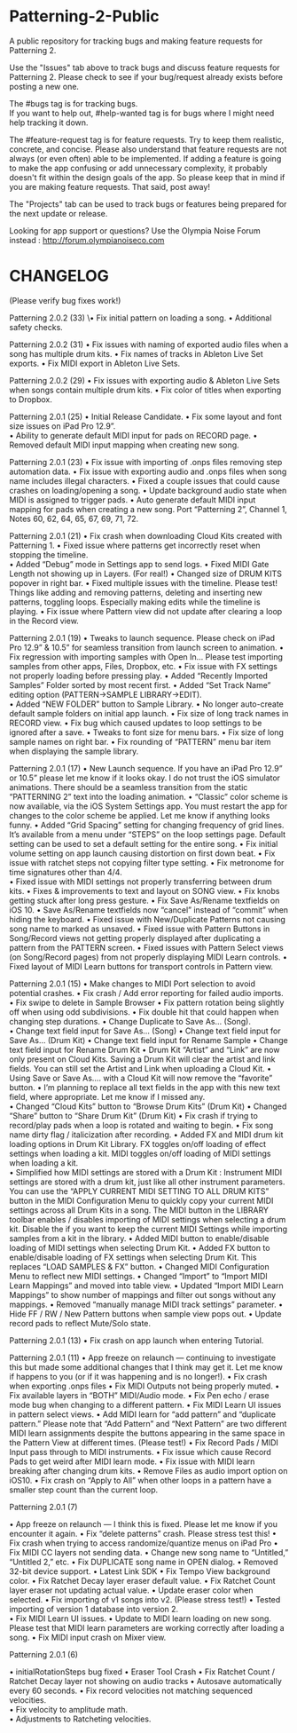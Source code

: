 # Patterning-2-Public
A public repository for tracking bugs and making feature requests for Patterning 2.

Use the "Issues" tab above to track bugs and discuss feature requests for Patterning 2.  Please check to see if your bug/request already exists before posting a new one.   

The #bugs tag is for tracking bugs.  
If you want to help out, #help-wanted tag is for bugs where I might need help tracking it down.

The #feature-request tag is for feature requests.  Try to keep them realistic, concrete, and concise.  Please also understand that feature requests are not always (or even often) able to be implemented.  If adding a feature is going to make the app confusing or add unnecessary complexity, it probably doesn't fit within the design goals of the app.  So please keep that in mind if you are making feature requests.  That said, post away!

The "Projects" tab can be used to track bugs or features being prepared for the next update or release.

Looking for app support or questions?  Use the Olympia Noise Forum instead : http://forum.olympianoiseco.com

# CHANGELOG 
(Please verify bug fixes work!)

Patterning 2.0.2 (33)
\• Fix initial pattern on loading a song.
• Additional safety checks. 

Patterning 2.0.2 (31)
• Fix issues with naming of exported audio files when a song has multiple drum kits.
• Fix names of tracks in Ableton Live Set exports.
• Fix MIDI export in Ableton Live Sets.

Patterning 2.0.2 (29)
• Fix issues with exporting audio & Ableton Live Sets when songs contain multiple drum kits. 
• Fix color of titles when exporting to Dropbox.

Patterning 2.0.1 (25)
• Initial Release Candidate.
• Fix some layout and font size issues on iPad Pro 12.9”.  
• Ability to generate default MIDI input for pads on RECORD page. 
• Removed default MIDI input mapping when creating new song.

Patterning 2.0.1 (23)
• Fix issue with importing of .onps files removing step automation data.
• Fix issue with exporting audio and .onps files when song name includes illegal characters.
• Fixed a couple issues that could cause crashes on loading/opening a song.
• Update background audio state when MIDI is assigned to trigger pads.
• Auto generate default MIDI input mapping for pads when creating a new song.  Port “Patterning 2”, Channel 1, Notes 60, 62, 64, 65, 67, 69, 71, 72.

Patterning 2.0.1 (21)
• Fix crash when downloading Cloud Kits created with Patterning 1.
• Fixed issue where patterns get incorrectly reset when stopping the timeline.  
• Added “Debug” mode in Settings app to send logs.
• Fixed MIDI Gate Length not showing up in Layers.  (For real!)
• Changed size of DRUM KITS popover in right bar.
• Fixed multiple issues with the timeline.  Please test!  Things like adding and removing patterns, deleting and inserting new patterns, toggling loops.  Especially making edits while the timeline is playing.
• Fix issue where Pattern view did not update after clearing a loop in the Record view.

Patterning 2.0.1 (19)
• Tweaks to launch sequence.  Please check on iPad Pro 12.9” & 10.5” for seamless transition from launch screen to animation.
• Fix regression with importing samples with Open In… Please test importing samples from other apps, Files, Dropbox, etc. 
• Fix issue with FX settings not properly loading before pressing play.
• Added “Recently Imported Samples” Folder sorted by most recent first.
• Added “Set Track Name” editing option (PATTERN->SAMPLE LIBRARY->EDIT).   
• Added “NEW FOLDER” button to Sample Library.
• No longer auto-create default sample folders on initial app launch.
• Fix size of long track names in RECORD view. 
• Fix bug which caused updates to loop settings to be ignored after a save.
• Tweaks to font size for menu bars.
• Fix size of long sample names on right bar.
• Fix rounding of “PATTERN” menu bar item when displaying the sample library.


Patterning 2.0.1 (17)
• New Launch sequence.  If you have an iPad Pro 12.9” or 10.5” please let me know if it looks okay.  I do not trust the iOS simulator animations.  There should be a seamless transition from the static “PATTERNING 2” text into the loading animation.
• “Classic” color scheme is now available, via the iOS System Settings app.  You must restart the app for changes to the color scheme be applied.  Let me know if anything looks funny.
• Added “Grid Spacing” setting for changing frequency of grid lines.  It’s available from a menu under “STEPS” on the loop settings page.  Default setting can be used to set a default setting for the entire song. 
• Fix initial volume setting on app launch causing distortion on first down beat.
• Fix issue with ratchet steps not copying filter type setting.
• Fix metronome for time signatures other than 4/4.  
• Fixed issue with MIDI settings not properly transferring between drum kits. 
• Fixes & improvements to text and layout on SONG view. 
• Fix knobs getting stuck after long press gesture.
• Fix Save As/Rename textfields on iOS 10.
• Save As/Rename textfields now “cancel” instead of “commit” when hiding the keyboard.
• Fixed issue with New/Duplicate Patterns not causing song name to marked as unsaved.
• Fixed issue with Pattern Buttons in Song/Record views not getting properly displayed after duplicating a pattern from the PATTERN screen.
• Fixed issues with Pattern Select views (on Song/Record pages) from not properly displaying MIDI Learn controls.
• Fixed layout of MIDI Learn buttons for transport controls in Pattern view. 




Patterning 2.0.1 (15)
• Make changes to MIDI Port selection to avoid potential crashes. 
• Fix crash / Add error reporting for failed audio imports.
• Fix swipe to delete in Sample Browser
• Fix pattern rotation being slightly off when using odd subdivisions.
• Fix double hit that could happen when changing step durations.
• Change Duplicate to Save As… (Song).  
• Change text field input for Save As… (Song)
• Change text field input for Save As… (Drum Kit)
• Change text field input for Rename Sample
• Change text field input for Rename Drum Kit
• Drum Kit “Artist” and “Link” are now only present on Cloud Kits.  Saving a Drum Kit will clear the artist and link fields. You can still set the Artist and Link when uploading a Cloud Kit.
• Using Save or Save As…. with a Cloud Kit will now remove the “favorite” button.
• I’m planning to replace all text fields in the app with this new text field, where appropriate.  Let me know if I missed any.  
• Changed “Cloud Kits” button to “Browse Drum Kits” (Drum Kit)
• Changed “Share” button to “Share Drum Kit” (Drum Kit)
• Fix crash if trying to record/play pads when a loop is rotated and waiting to begin.
• Fix song name dirty flag / italicization after recording.
• Added FX and MIDI drum kit loading options in Drum Kit Library.  FX toggles on/off loading of effect settings when loading a kit.  MIDI toggles on/off loading of MIDI settings when loading a kit.  
• Simplified how MIDI settings are stored with a Drum Kit : Instrument MIDI settings are stored with a drum kit, just like all other instrument parameters.  You can use the “APPLY CURRENT MIDI SETTING TO ALL DRUM KITS” button in the MIDI Configuration Menu to quickly copy your current MIDI settings across all Drum Kits in a song. The MIDI button in the LIBRARY toolbar enables / disables importing of MIDI settings when selecting a drum kit.  Disable the if you want to keep the current MIDI Settings while importing samples from a kit in the library. 
• Added MIDI button to enable/disable loading of MIDI settings when selecting Drum Kit.
• Added FX button to enable/disable loading of FX settings when selecting Drum Kit.  This replaces “LOAD SAMPLES & FX” button.
• Changed MIDI Configuration Menu to reflect new MIDI settings.
• Changed “Import” to “Import MIDI Learn Mappings” and moved into table view.
• Updated “Import MIDI Learn Mappings” to show number of mappings and filter out songs without any mappings.
• Removed “manually manage MIDI track settings” parameter. 
• Hide FF / RW / New Pattern buttons when sample view pops out.
• Update record pads to reflect Mute/Solo state.

Patterning 2.0.1 (13)
• Fix crash on app launch when entering Tutorial.

Patterning 2.0.1 (11)
• App freeze on relaunch — continuing to investigate this but made some additional changes that I think may get it.  Let me know if happens to you (or if it was happening and is no longer!).
• Fix crash when exporting .onps files
• Fix MIDI Outputs not being properly muted.
• Fix available layers in “BOTH” MIDI/Audio mode.
• Fix Pen echo / erase mode bug when changing to a different pattern.
• Fix MIDI Learn UI issues in pattern select views.
• Add MIDI learn for “add pattern” and “duplicate pattern.”  Please note that “Add Pattern” and “Next Pattern” are two different MIDI learn assignments despite the buttons appearing in the same space in the Pattern View at different times.  (Please test!)
• Fix Record Pads / MIDI Input pass through to MIDI instruments. 
• Fix issue which cause Record Pads to get weird after MIDI learn mode.
• Fix issue with MIDI learn breaking after changing drum kits. 
• Remove Files as audio import option on iOS10.
• Fix crash on “Apply to All” when other loops in a pattern have a smaller step count than the current loop.

Patterning 2.0.1 (7)

• App freeze on relaunch — I think this is fixed.  Please let me know if you encounter it again. 
• Fix “delete patterns” crash.  Please stress test this!
• Fix crash when trying to access randomize/quantize menus on iPad Pro 
• Fix MIDI CC layers not sending data.
• Change new song name to “Untitled,” “Untitled 2,” etc.
• Fix DUPLICATE song name in OPEN dialog.
• Removed 32-bit device support. 
• Latest Link SDK
• Fix Tempo View background color.
• Fix Ratchet Decay layer eraser default value.
• Fix Ratchet Count layer eraser not updating actual value.
• Update eraser color when selected.
• Fix importing of v1 songs into v2.  (Please stress test!)
• Tested importing of version 1 database into version 2.  
• Fix MIDI Learn UI issues.
• Update to MIDI learn loading on new song.  Please test that MIDI learn parameters are working correctly after loading a song.
• Fix MIDI input crash on Mixer view.

Patterning 2.0.1 (6)

• initialRotationSteps bug fixed
• Eraser Tool Crash
• Fix Ratchet Count / Ratchet Decay layer not showing on audio tracks
• Autosave automatically every 60 seconds. 
• Fix record velocities not matching sequenced velocities.  
• Fix velocity to amplitude math.  
• Adjustments to Ratcheting velocities.
